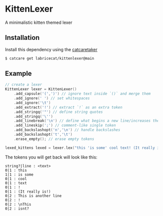 # KittenLexer
A minimalistic kitten themed lexer

## Installation
Install this dependency using the [catcaretaker](https://github.com/labricecat/catcaretaker)
```sh
$ catcare get labricecat/kittenlexer@main
```

## Example
```cpp
// create a lexer
KittenLexer lexer = KittenLexer()
    .add_capsule('(',')') // ignore text inside `()` and merge them
    .add_ignore(' ') // set whitespaces
    .add_ignore('\t')
    .add_extract('!') // extract `!` as an extra token
    .add_stringq('"') // define string quotes
    .add_stringq('\'')
    .add_linebreak('\n') // define what begins a new line/increases the line counter
    .add_lineskip(';') // comment-like single token
    .add_backslashopt('n','\n') // handle backslashes
    .add_backslashopt('t','\t')
    .erase_empty(); // erase empty tokens

lexed_kittens lexed = lexer.lex("this 'is some' cool text! (It really is!)\nThis is another line!\\nThis isnt?");
```
The tokens you will get back will look like this:
```
string?|line : <text>
0|1 : this
1|1 : is some
0|1 : cool
0|1 : text
0|1 : !
0|1 : (It really is!)
0|2 : This is another line
0|2 : !
0|2 : \nThis
0|2 : isnt?
```
